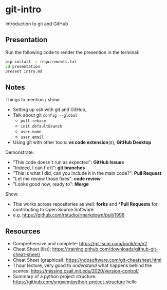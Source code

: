 # git-intro

Introduction to git and GitHub

## Presentation

Run the following code to render the presention in the terminal:

```bash
pip install -r requirements.txt
cd presentation
present intro.md
```

## Notes

Things to mention / show:

- Setting up ssh with git and GitHub,
- Talk about git `config --global`
  - `pull.rebase`
  - `init.defaultBranch`
  - `user.name`
  - `user.email`
- Using git with other tools: **vs code extension**(s), **GitHub Desktop**

Demonstrate:

- "This code doesn't run as expected": **GitHub Issues**
- "Indeed, I can fix it": **git branches**
- "This is what I did, can you include it in the main code?": **Pull Request**
- "Let me review those fixes": **code review**
- "Looks good now, ready to": **Merge**

Show:

- This works across repositories as well: **forks** and ***Pull Requests** for contributing to Open Source Software
- e.g. <https://github.com/rstudio/rmarkdown/pull/1996>

## Resources

- Comprehensive and complete: <https://git-scm.com/book/en/v2>
- Cheat Sheet (list): <https://training.github.com/downloads/github-git-cheat-sheet/>
- Cheat Sheet (graphical): <https://ndpsoftware.com/git-cheatsheet.html>
- 1 hour lecture, very good to _understand_ what happens behind the scenes: <https://missing.csail.mit.edu/2020/version-control/>
- Summary of a python project structure: <https://github.com/yngvem/python-project-structure>
hello
